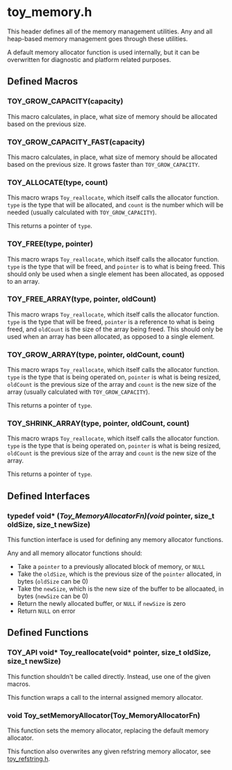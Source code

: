 # toy_memory.h

This header defines all of the memory management utilities. Any and all heap-based memory management goes through these utilities.

A default memory allocator function is used internally, but it can be overwritten for diagnostic and platform related purposes.

## Defined Macros

### TOY_GROW_CAPACITY(capacity)

This macro calculates, in place, what size of memory should be allocated based on the previous size.

### TOY_GROW_CAPACITY_FAST(capacity)

This macro calculates, in place, what size of memory should be allocated based on the previous size. It grows faster than `TOY_GROW_CAPACITY`.

### TOY_ALLOCATE(type, count)

This macro wraps `Toy_reallocate`, which itself calls the allocator function. `type` is the type that will be allocated, and `count` is the number which will be needed (usually calculated with `TOY_GROW_CAPACITY`).

This returns a pointer of `type`.

### TOY_FREE(type, pointer)

This macro wraps `Toy_reallocate`, which itself calls the allocator function. `type` is the type that will be freed, and `pointer` is to what is being freed. This should only be used when a single element has been allocated, as opposed to an array.

### TOY_FREE_ARRAY(type, pointer, oldCount)

This macro wraps `Toy_reallocate`, which itself calls the allocator function. `type` is the type that will be freed, `pointer` is a reference to what is being freed, and `oldCount` is the size of the array being freed. This should only be used when an array has been allocated, as opposed to a single element.

### TOY_GROW_ARRAY(type, pointer, oldCount, count)

This macro wraps `Toy_reallocate`, which itself calls the allocator function. `type` is the type that is being operated on, `pointer` is what is being resized, `oldCount` is the previous size of the array and `count` is the new size of the array (usually calculated with `TOY_GROW_CAPACITY`).

This returns a pointer of `type`.

### TOY_SHRINK_ARRAY(type, pointer, oldCount, count)

This macro wraps `Toy_reallocate`, which itself calls the allocator function. `type` is the type that is being operated on, `pointer` is what is being resized, `oldCount` is the previous size of the array and `count` is the new size of the array.

This returns a pointer of `type`.

## Defined Interfaces

### typedef void* (*Toy_MemoryAllocatorFn)(void* pointer, size_t oldSize, size_t newSize)

This function interface is used for defining any memory allocator functions.

Any and all memory allocator functions should:

* Take a `pointer` to a previously allocated block of memory, or `NULL`
* Take the `oldSize`, which is the previous size of the `pointer` allocated, in bytes (`oldSize` can be 0)
* Take the `newSize`, which is the new size of the buffer to be allocaated, in bytes (`newSize` can be 0)
* Return the newly allocated buffer, or `NULL` if `newSize` is zero
* Return `NULL` on error

## Defined Functions

### TOY_API void* Toy_reallocate(void* pointer, size_t oldSize, size_t newSize)

This function shouldn't be called directly. Instead, use one of the given macros.

This function wraps a call to the internal assigned memory allocator.

### void Toy_setMemoryAllocator(Toy_MemoryAllocatorFn)

This function sets the memory allocator, replacing the default memory allocator.

This function also overwrites any given refstring memory allocator, see [toy_refstring.h](toy_refstring_h.md).

